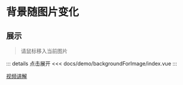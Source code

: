 # 背景随图片变化

## 展示

> 请鼠标移入当前图片

<script setup>
import backgroundForImage from "./index.vue"
</script>

<backgroundForImage></backgroundForImage>

::: details 点击展开
<<< docs/demo/backgroundForImage/index.vue
:::

[视频讲解](https://www.douyin.com/user/MS4wLjABAAAAi2oukRVcHpgD-HbVdzsxE7tYykr91YuIKukR_X_Yy08EFWRQhRrECDF6FvbvT8Xa?modal_id=7233692264839630138)
